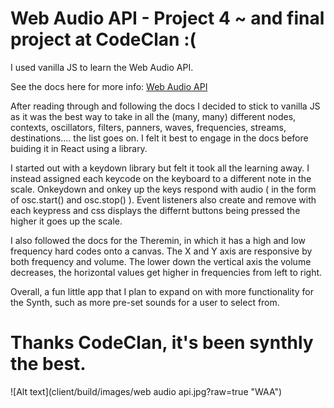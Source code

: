 # Web Audio API - Project 4 ~ and final project at CodeClan :(

I used vanilla JS to learn the Web Audio API.

See the docs here for more info: <a href="https://developer.mozilla.org/en-US/docs/Web/API/Web_Audio_API#Data_analysis_and_visualisation">Web Audio API</a>

After reading through and following the docs I decided to stick to vanilla JS as it was the best way to take in all the (many, many) different nodes, contexts, oscillators, filters, panners, waves, frequencies, streams, destinations.... the list goes on. I felt it best to engage in the docs before buiding it in React using a library.

I started out with a keydown library but felt it took all the learning away. I instead assigned each keycode on the keyboard to a different note in the scale. Onkeydown and onkey up the keys respond with audio ( in the form of osc.start() and osc.stop() ). Event listeners also create and remove with each keypress and css displays the differnt buttons being pressed the higher it goes up the scale.

I also followed the docs for the Theremin, in which it has a high and low frequency hard codes onto a canvas. The X and Y axis are responsive by both frequency and volume. The lower down the vertical axis the volume decreases, the horizontal values get higher in frequencies from left to right. 

Overall, a fun little app that I plan to expand on with more functionality for the Synth, such as more pre-set sounds for a user to select from.

# Thanks CodeClan, it's been synthly the best.

![Alt text](client/build/images/web audio api.jpg?raw=true "WAA")
